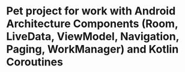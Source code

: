 # Pet project for work with Android Architecture Components (Room, LiveData, ViewModel, Navigation, Paging, WorkManager) and Kotlin Coroutines
